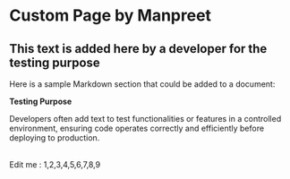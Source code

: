 # Custom Page by Manpreet

## This text is added here by a developer for the testing purpose

Here is a sample Markdown section that could be added to a document:

**Testing Purpose**

Developers often add text to test functionalities or features in a controlled environment, ensuring code operates correctly and efficiently before deploying to production.

\
Edit me : 1,2,3,4,5,6,7,8,9

